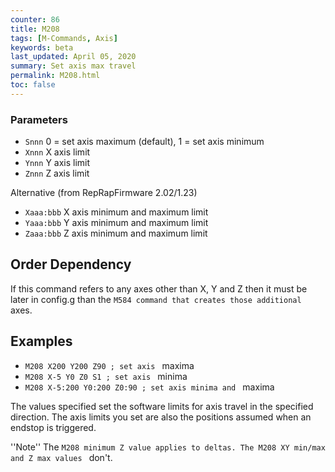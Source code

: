 ```yaml
---
counter: 86
title: M208
tags: [M-Commands, Axis] 
keywords: beta 
last_updated: April 05, 2020 
summary: Set axis max travel 
permalink: M208.html
toc: false 
---
```



### Parameters

* `Snnn` 0 = set axis maximum (default), 1 = set axis minimum
* `Xnnn` X axis limit
* `Ynnn` Y axis limit
* `Znnn` Z axis limit

Alternative (from RepRapFirmware 2.02/1.23)

* `Xaaa:bbb` X axis minimum and maximum limit
* `Yaaa:bbb` Y axis minimum and maximum limit
* `Zaaa:bbb` Z axis minimum and maximum limit

## Order Dependency

If this command refers to any axes other than X, Y and Z then it must be later in config.g than the ` M584 command that creates those additional  ` axes.

## Examples

* ` M208 X200 Y200 Z90 ; set axis  ` maxima
* ` M208 X-5 Y0 Z0 S1 ; set axis  ` minima
* ` M208 X-5:200 Y0:200 Z0:90 ; set axis minima and  ` maxima

The values specified set the software limits for axis travel in the specified direction. The axis limits you set are also the positions assumed when an endstop is triggered.

''Note'' The ` M208 minimum Z value applies to deltas. The M208 XY min/max and Z max values  ` don't.

